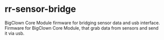 # rr-sensor-bridge
BigClown Core Module firmware for bridging sensor data and usb interface.
Firmware for BigClown Core Module, that grab data from sensors and send it via usb.